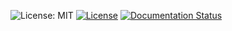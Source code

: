 ![License: MIT](https://img.shields.io/badge/License-MIT-green.svg)
[![License](https://img.shields.io/badge/License-Boost_1.0-lightblue.svg)](https://www.boost.org/LICENSE_1_0.txt)
[![Documentation Status](https://readthedocs.org/projects/mits-ai-dreamer/badge/?version=latest)](https://mits-ai-dreamer.readthedocs.io/en/latest/?badge=latest)
